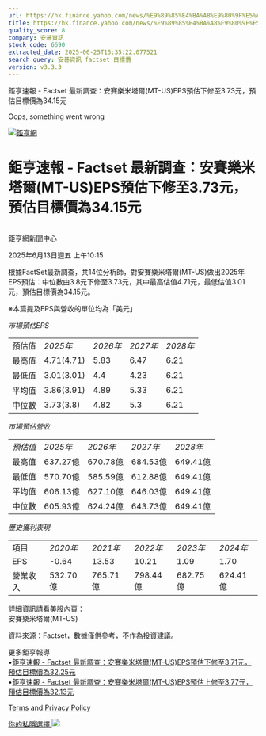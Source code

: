 ```yaml
---
url: https://hk.finance.yahoo.com/news/%E9%89%85%E4%BA%A8%E9%80%9F%E5%A0%B1-factset-%E6%9C%80%E6%96%B0%E8%AA%BF%E6%9F%A5-%E5%AE%89%E8%B3%BD%E6%A8%82%E7%B1%B3%E5%A1%94%E7%88%BE-mt-141531578.html
title: https://hk.finance.yahoo.com/news/%E9%89%85%E4%BA%A8%E9%80%9F%E5%A0%B1-factset-%E6%9C%80%E6%96%B0%E8
quality_score: 8
company: 安碁資訊
stock_code: 6690
extracted_date: 2025-06-25T15:35:22.077521
search_query: 安碁資訊 factset 目標價
version: v3.3.3
---
```


鉅亨速報 - Factset 最新調查：安賽樂米塔爾(MT-US)EPS預估下修至3.73元，預估目標價為34.15元 


Oops, something went wrong

 

[![鉅亨網](https://s.yimg.com/ny/api/res/1.2/UM5hrThmhlnSiBO4o4qlLg--/YXBwaWQ9aGlnaGxhbmRlcjt3PTE0NjtoPTQ4O2NmPXdlYnA-/https://s.yimg.com/os/creatr-uploaded-images/2020-01/147c7630-36ab-11ea-ae7c-5ee7a0016555)](http://www.cnyes.com/ "鉅亨網")

# 鉅亨速報 - Factset 最新調查：安賽樂米塔爾(MT-US)EPS預估下修至3.73元，預估目標價為34.15元

![](data:image/gif;base64,R0lGODlhAQABAIAAAAAAAP///ywAAAAAAQABAAACAUwAOw==)

鉅亨網新聞中心

2025年6月13日週五 上午10:15

根據FactSet最新調查，共14位分析師，對安賽樂米塔爾(MT-US)做出2025年EPS預估：中位數由3.8元下修至3.73元，其中最高估值4.71元，最低估值3.01元，預估目標價為34.15元。

※本篇提及EPS與營收的單位均為「美元」

*市場預估EPS*

|  |  |  |  |  |
| --- | --- | --- | --- | --- |
| 預估值 | *2025年* | *2026年* | *2027年* | *2028年* |
| 最高值 | 4.71(4.71) | 5.83 | 6.47 | 6.21 |
| 最低值 | 3.01(3.01) | 4.4 | 4.23 | 6.21 |
| 平均值 | 3.86(3.91) | 4.89 | 5.33 | 6.21 |
| 中位數 | 3.73(3.8) | 4.82 | 5.3 | 6.21 |

*市場預估營收*

|  |  |  |  |  |
| --- | --- | --- | --- | --- |
| *預估值* | *2025年* | *2026年* | *2027年* | *2028年* |
| 最高值 | 637.27億 | 670.78億 | 684.53億 | 649.41億 |
| 最低值 | 570.70億 | 585.59億 | 612.88億 | 649.41億 |
| 平均值 | 606.13億 | 627.10億 | 646.03億 | 649.41億 |
| 中位數 | 605.93億 | 624.24億 | 643.73億 | 649.41億 |

*歷史獲利表現*

|  |  |  |  |  |  |
| --- | --- | --- | --- | --- | --- |
| 項目 | *2020年* | *2021年* | *2022年* | *2023年* | *2024年* |
| EPS | -0.64 | 13.53 | 10.21 | 1.09 | 1.70 |
| 營業收入 | 532.70億 | 765.71億 | 798.44億 | 682.75億 | 624.41億 |

詳細資訊請看美股內頁：  
安賽樂米塔爾(MT-US)

資料來源：Factset，數據僅供參考，不作為投資建議。

更多鉅亨報導  
•[鉅亨速報 - Factset 最新調查：安賽樂米塔爾(MT-US)EPS預估下修至3.71元，預估目標價為32.25元](https://news.cnyes.com/news/id/5935777?utm_source=yahoo&utm_medium=RSS&utm_campaign=relate)  
•[鉅亨速報 - Factset 最新調查：安賽樂米塔爾(MT-US)EPS預估上修至3.77元，預估目標價為32.13元](https://news.cnyes.com/news/id/5935764?utm_source=yahoo&utm_medium=RSS&utm_campaign=relate)

[Terms](https://guce.yahoo.com/terms?locale=zh-Hant-HK)  and [Privacy Policy](https://guce.yahoo.com/privacy-policy?locale=zh-Hant-HK)

[你的私隱選擇 ![](https://s.yimg.com/dv/static/siteApp/img/privacy-choice-control.png)](https://guce.yahoo.com/state-controls?locale=zh-Hant-HK&state=VA)